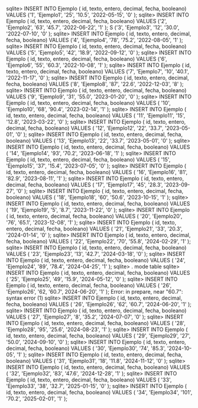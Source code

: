 sqlite> INSERT INTO Ejemplo ( id, texto, entero, decimal, fecha, booleano) VALUES ('1', 'Ejemplo1', '25', '10.5', '2022-05-15', '0' );
sqlite> INSERT INTO Ejemplo ( id, texto, entero, decimal, fecha, booleano) VALUES ('2', 'Ejemplo2', '63', '45.7', '2022-06-22', '1' );
S ('3', 'Ejemplo3', '12', '30.0', '2022-07-10', '0' );
sqlite> INSERT INTO Ejemplo ( id, texto, entero, decimal, fecha, booleano) VALUES ('4', 'Ejemplo4', '78', '75.2', '2022-08-05', '1' );
sqlite> INSERT INTO Ejemplo ( id, texto, entero, decimal, fecha, booleano) VALUES ('5', 'Ejemplo5', '42', '18.9', '2022-09-12', '0' );
sqlite> INSERT INTO Ejemplo ( id, texto, entero, decimal, fecha, booleano) VALUES ('6', 'Ejemplo6', '55', '60.3', '2022-10-08', '1' );
sqlite> INSERT INTO Ejemplo ( id, texto, entero, decimal, fecha, booleano) VALUES ('7', 'Ejemplo7', '10', '40.1', '2022-11-17', '0' );
sqlite> INSERT INTO Ejemplo ( id, texto, entero, decimal, fecha, booleano) VALUES ('8', 'Ejemplo8', '87', '22.6', '2022-12-03', '8' );
sqlite> INSERT INTO Ejemplo ( id, texto, entero, decimal, fecha, booleano) VALUES ('9', 'Ejemplo9', '31', '55.0', '2023-01-20', '0' );
sqlite> INSERT INTO Ejemplo ( id, texto, entero, decimal, fecha, booleano) VALUES ( '10', 'Ejemplo10', '68', '90.4', '2023-02-14', '1' );
sqlite> INSERT INTO Ejemplo ( id, texto, entero, decimal, fecha, booleano) VALUES ( '11', 'Ejemplo11', '15', '12.8', '2023-03-22', '0' );
sqlite> INSERT INTO Ejemplo ( id, texto, entero, decimal, fecha, booleano) VALUES ( '12', 'Ejemplo12', '22', '33.7', '2023-05-01', '0' );
sqlite> INSERT INTO Ejemplo ( id, texto, entero, decimal, fecha, booleano) VALUES ( '13', 'Ejemplo13', '22', '33.7', '2023-05-01', '0' );
sqlite> INSERT INTO Ejemplo ( id, texto, entero, decimal, fecha, booleano) VALUES ( '14', 'Ejemplo14', '93', '70.2', '2023-06-18', '1' );
sqlite> INSERT INTO Ejemplo ( id, texto, entero, decimal, fecha, booleano) VALUES ( '15', 'Ejemplo15', '37', '15.4', '2023-07-05', '0' );
sqlite> INSERT INTO Ejemplo ( id, texto, entero, decimal, fecha, booleano) VALUES ( '16', 'Ejemplo16', '81', '82.9', '2023-08-11', '1' );
sqlite> INSERT INTO Ejemplo ( id, texto, entero, decimal, fecha, booleano) VALUES ( '17', 'Ejemplo17', '45', '28.3', '2023-09-27', '0' );
sqlite> INSERT INTO Ejemplo ( id, texto, entero, decimal, fecha, booleano) VALUES ( '18', 'Ejemplo18', '60', '50.6', '2023-10-15', '1' );
sqlite> INSERT INTO Ejemplo ( id, texto, entero, decimal, fecha, booleano) VALUES ( '19', 'Ejemplo19', '5', '8.7', '2023-11-22', '0' );
sqlite> INSERT INTO Ejemplo ( id, texto, entero, decimal, fecha, booleano) VALUES ( '20', 'Ejemplo20', '76', '65.1', '2023-12-08', '1' );
sqlite> INSERT INTO Ejemplo ( id, texto, entero, decimal, fecha, booleano) VALUES ( '21', 'Ejemplo21', '33', '20.3', '2024-01-14', '0' );
sqlite> INSERT INTO Ejemplo ( id, texto, entero, decimal, fecha, booleano) VALUES ( '22', 'Ejemplo22', '70', '55.8', '2024-02-29', '1' );
sqlite> INSERT INTO Ejemplo ( id, texto, entero, decimal, fecha, booleano) VALUES ( '23', 'Ejemplo23', '13', '42.7', '2024-03-18', '0' );
sqlite> INSERT INTO Ejemplo ( id, texto, entero, decimal, fecha, booleano) VALUES ( '24', 'Ejemplo24', '89', '78.4', '2024-04-25', '1' );
sqlite> . mode table
sqlite> INSERT INTO Ejemplo ( id, texto, entero, decimal, fecha, booleano) VALUES ( '25', 'Ejemplo25', '49', '15.9', '2024-05-12', '0' );
sqlite> INSERT INTO Ejemplo ( id, texto, entero, decimal, fecha, booleano) VALUES ( '26', 'Ejemplo26', '62, '60.7', 2024-06-20', '1' );
Error: in prepare, near "60.7": syntax error (1)
sqlite> INSERT INTO Ejemplo ( id, texto, entero, decimal, fecha, booleano) VALUES ( '26', 'Ejemplo26', '62', '60.7', '2024-06-20', '1' );
sqlite> INSERT INTO Ejemplo ( id, texto, entero, decimal, fecha, booleano) VALUES ( '27', 'Ejemplo27', '8', '35.2', '2024-07-07', '0' );
sqlite> INSERT INTO Ejemplo ( id, texto, entero, decimal, fecha, booleano) VALUES ( '28', 'Ejemplo28', '95', '25.6', '2024-08-23', '1' );
sqlite> INSERT INTO Ejemplo ( id, texto, entero, decimal, fecha, booleano) VALUES ( '29', 'Ejemplo29', '27', '50.0', '2024-09-10', '0' );
sqlite> INSERT INTO Ejemplo ( id, texto, entero, decimal, fecha, booleano) VALUES ( '30', 'Ejemplo30', '74', '85.3', '2024-10-05', '1' );
sqlite> INSERT INTO Ejemplo ( id, texto, entero, decimal, fecha, booleano) VALUES ( '31', 'Ejemplo31', '18', '11.8', '2024-11-12', '0' );
sqlite> INSERT INTO Ejemplo ( id, texto, entero, decimal, fecha, booleano) VALUES ( '32', 'Ejemplo32', '83', '47.6', '2024-12-28', '1' );
sqlite> INSERT INTO Ejemplo ( id, texto, entero, decimal, fecha, booleano) VALUES ( '33', 'Ejemplo33', '38', '32.7', '2025-01-15', '0' );
sqlite> INSERT INTO Ejemplo ( id, texto, entero, decimal, fecha, booleano) VALUES ( '34', 'Ejemplo34', '101', '70.2', '2025-02-01', '1' );

